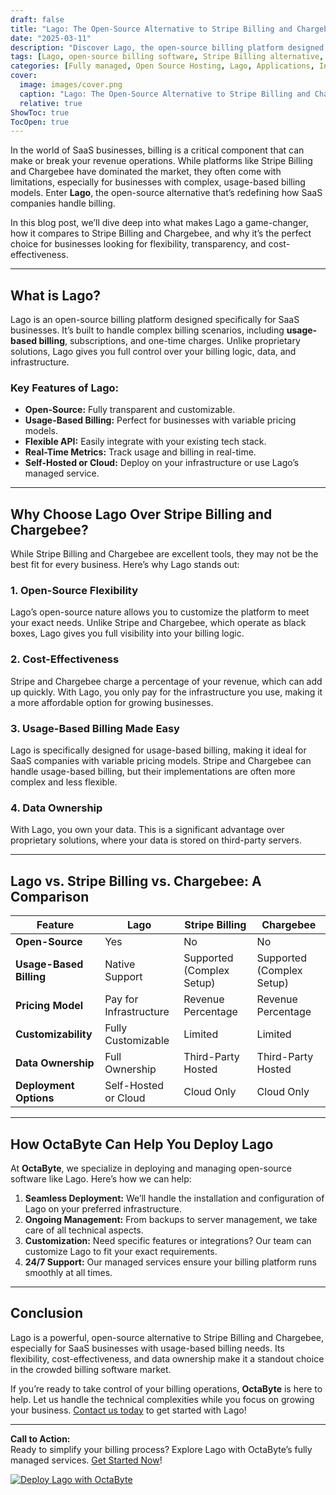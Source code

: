 ```yaml
---
draft: false
title: "Lago: The Open-Source Alternative to Stripe Billing and Chargebee for Usage-Based Billing"
date: "2025-03-11"
description: "Discover Lago, the open-source billing platform designed for modern SaaS businesses. Learn how Lago offers a flexible, transparent, and cost-effective alternative to Stripe Billing and Chargebee, especially for usage-based billing models."
tags: [Lago, open-source billing software, Stripe Billing alternative, Chargebee alternative, usage-based billing, SaaS billing, open-source SaaS tools, billing platform comparison, OctaByte managed services]
categories: [Fully managed, Open Source Hosting, Lago, Applications, Invoicing And Payments]
cover:
  image: images/cover.png
  caption: "Lago: The Open-Source Alternative to Stripe Billing and Chargebee for Usage-Based Billing"
  relative: true
ShowToc: true
TocOpen: true
---
```



In the world of SaaS businesses, billing is a critical component that can make or break your revenue operations. While platforms like Stripe Billing and Chargebee have dominated the market, they often come with limitations, especially for businesses with complex, usage-based billing models. Enter **Lago**, the open-source alternative that’s redefining how SaaS companies handle billing.

In this blog post, we’ll dive deep into what makes Lago a game-changer, how it compares to Stripe Billing and Chargebee, and why it’s the perfect choice for businesses looking for flexibility, transparency, and cost-effectiveness.

---

## What is Lago?

Lago is an open-source billing platform designed specifically for SaaS businesses. It’s built to handle complex billing scenarios, including **usage-based billing**, subscriptions, and one-time charges. Unlike proprietary solutions, Lago gives you full control over your billing logic, data, and infrastructure.

### Key Features of Lago:
- **Open-Source:** Fully transparent and customizable.
- **Usage-Based Billing:** Perfect for businesses with variable pricing models.
- **Flexible API:** Easily integrate with your existing tech stack.
- **Real-Time Metrics:** Track usage and billing in real-time.
- **Self-Hosted or Cloud:** Deploy on your infrastructure or use Lago’s managed service.

---

## Why Choose Lago Over Stripe Billing and Chargebee?

While Stripe Billing and Chargebee are excellent tools, they may not be the best fit for every business. Here’s why Lago stands out:

### 1. **Open-Source Flexibility**
Lago’s open-source nature allows you to customize the platform to meet your exact needs. Unlike Stripe and Chargebee, which operate as black boxes, Lago gives you full visibility into your billing logic.

### 2. **Cost-Effectiveness**
Stripe and Chargebee charge a percentage of your revenue, which can add up quickly. With Lago, you only pay for the infrastructure you use, making it a more affordable option for growing businesses.

### 3. **Usage-Based Billing Made Easy**
Lago is specifically designed for usage-based billing, making it ideal for SaaS companies with variable pricing models. Stripe and Chargebee can handle usage-based billing, but their implementations are often more complex and less flexible.

### 4. **Data Ownership**
With Lago, you own your data. This is a significant advantage over proprietary solutions, where your data is stored on third-party servers.

---

## Lago vs. Stripe Billing vs. Chargebee: A Comparison

| Feature                | Lago                          | Stripe Billing               | Chargebee                    |
|------------------------|-------------------------------|------------------------------|------------------------------|
| **Open-Source**        | Yes                           | No                           | No                           |
| **Usage-Based Billing**| Native Support                | Supported (Complex Setup)    | Supported (Complex Setup)    |
| **Pricing Model**      | Pay for Infrastructure        | Revenue Percentage           | Revenue Percentage           |
| **Customizability**    | Fully Customizable            | Limited                      | Limited                      |
| **Data Ownership**     | Full Ownership                | Third-Party Hosted           | Third-Party Hosted           |
| **Deployment Options** | Self-Hosted or Cloud          | Cloud Only                   | Cloud Only                   |

---

## How OctaByte Can Help You Deploy Lago

At **OctaByte**, we specialize in deploying and managing open-source software like Lago. Here’s how we can help:

1. **Seamless Deployment:** We’ll handle the installation and configuration of Lago on your preferred infrastructure.
2. **Ongoing Management:** From backups to server management, we take care of all technical aspects.
3. **Customization:** Need specific features or integrations? Our team can customize Lago to fit your exact requirements.
4. **24/7 Support:** Our managed services ensure your billing platform runs smoothly at all times.

---

## Conclusion

Lago is a powerful, open-source alternative to Stripe Billing and Chargebee, especially for SaaS businesses with usage-based billing needs. Its flexibility, cost-effectiveness, and data ownership make it a standout choice in the crowded billing software market.

If you’re ready to take control of your billing operations, **OctaByte** is here to help. Let us handle the technical complexities while you focus on growing your business. [Contact us today](https://octabyte.io) to get started with Lago!

---

**Call to Action:**  
Ready to simplify your billing process? Explore Lago with OctaByte’s fully managed services. [Get Started Now](https://octabyte.io)!

[![Deploy Lago with OctaByte](/images/deploy-on-octabyte.png)](https://octabyte.io/fully-managed-open-source-services/applications/invoicing-and-payments/lago)